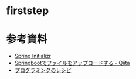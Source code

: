 # firststep


# 参考資料

- [Spring Initializr](https://start.spring.io/#!type=maven-project&language=java&platformVersion=2.5.3.RELEASE&packaging=jar&jvmVersion=11&groupId=dev.mikoto2000.study.springboot.file&artifactId=firststep&name=firststep&description=File%20upload%20project%20for%20Spring%20Boot&packageName=dev.mikoto2000.study.springboot.file.firststep&dependencies=web,thymeleaf)
- [Springbootでファイルをアップロードする - Qiita](https://qiita.com/t-iguchi/items/a630fe7b6fed3f5c54cd)
- [プログラミングのレシピ](https://learning-collection.com/springboot-%E3%83%95%E3%82%A1%E3%82%A4%E3%83%AB%E3%82%A2%E3%83%83%E3%83%97%E3%83%AD%E3%83%BC%E3%83%89%E3%81%AE%E3%82%B5%E3%83%B3%E3%83%97%E3%83%AB%E3%82%B3%E3%83%BC%E3%83%89/)

